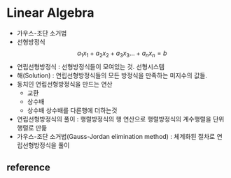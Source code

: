 # Linear Algebra 

- 가우스-조단 소거법
- 선형방정식
$$a_1x_1+a_2x_2+a_3x_3\dots+a_nx_n = b$$ 
- 연립선형방정식 : 선형방정식들이 모여있는 것. 선형시스템
- 해(Solution) : 연립선형방정식들의 모든 방정식을 만족하는 미지수의 값들. 
- 동치인 연립선형방정식을 만드는 연산
    - 교환
    - 상수배
    - 상수배 상수배를 다른행에 더하는것
- 연립선형방정식의 풀이 : 행렬방정식의 행 연산으로 행렬방정식의 계수행렬을 단위행렬로 만듦
- 가우스-조단 소거법(Gauss-Jordan elimination method) : 체계화된 절차로 연립선형방정식을 풀이


## reference 

